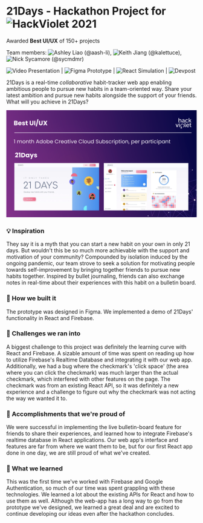 # 21Days - Hackathon Project for ![HackViolet 2021](https://hackviolet.devpost.com/)
Awarded **Best UI/UX** of 150+ projects

Team members: ![Ashley Liao (@aash-li)](https://github.com/aash-li), ![Keith Jiang (@kalettuce)](https://github.com/kalettuce), ![Nick Sycamore (@sycmdmr)](https://github.com/sycmdmr)

![Video Presentation](https://youtu.be/gnMpqQoTCqU) | ![Figma Prototype](https://www.figma.com/file/N45E96rrcG5kMwj6RQPgLI/21DAYS-Team-KNAC?node-id=0%3A1) | ![React Simulation](https://knac-app.web.app/) | ![Devpost](https://devpost.com/software/21days?ref_content=user-portfolio&ref_feature=in_progress#)

21Days is a real-time _collaborative_ habit-tracker web app enabling ambitious people to pursue new habits in a team-oriented way. Share your latest ambition and pursue new habits alongside the support of your friends. What will you achieve in 21Days? 

![Screenshot](screenshot1.png)

### 💡  Inspiration
They say it is a myth that you can start a new habit on your own in only 21 days. But wouldn't this be so much more achievable with the support and motivation of your community? Compounded by isolation induced by the ongoing pandemic, our team strove to seek a solution for motivating people towards self-improvement by bringing together friends to pursue new habits together. Inspired by bullet journaling, friends can also exchange notes in real-time about their experiences with this habit on a bulletin board.

### 🔨  How we built it
The prototype was designed in Figma. We implemented a demo of 21Days' functionality in React and Firebase.

### 🧩  Challenges we ran into
A biggest challenge to this project was definitely the learning curve with React and Firebase. A sizable amount of time was spent on reading up how to utilize Firebase's Realtime Database and integrating it with our web app. Additionally, we had a bug where the checkmark's 'click space' (the area where you can click the checkmark) was much larger than the actual checkmark, which interfered with other features on the page. The checkmark was from an existing React API, so it was definitely a new experience and a challenge to figure out why the checkmark was not acting the way we wanted it to.

### 🎊  Accomplishments that we're proud of
We were successful in implementing the live bulletin-board feature for friends to share their experiences, and learned how to integrate Firebase's realtime database in React applications. Our web app's interface and features are far from where we want them to be, but for our first React app done in one day, we are still proud of what we've created.

### 🧠  What we learned
This was the first time we've worked with Firebase and Google Authentication, so much of our time was spent grappling with these technologies. We learned a lot about the existing APIs for React and how to use them as well. Although the web-app has a long way to go from the prototype we've designed, we learned a great deal and are excited to continue developing our ideas even after the hackathon concludes.
